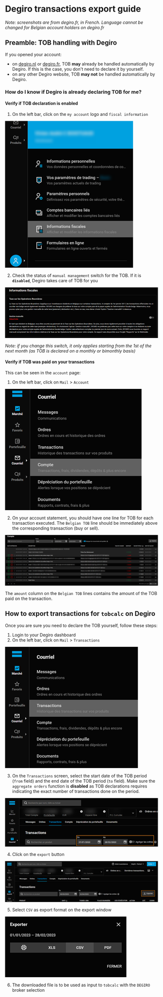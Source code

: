 # Degiro transactions export guide

*Note: screenshots are from degiro.fr, in French. Language cannot be changed for Belgian account holders on degiro.fr*

## Preamble: TOB handling with Degiro

If you opened your account:
* on [degiro.nl](https://www.degiro.nl) or [degiro.fr](https://www.degiro.fr), TOB **may** already be handled automatically by Degiro. If this is the case, you don't need to declare it by yourself.
* on any other Degiro website, TOB **may not** be handled automatically by Degiro.

### How do I know if Degiro is already declaring TOB for me?

#### Verify if TOB declaration is enabled

1. On the left bar, click on the `my account` logo and `fiscal information`

![Degiro My Account > Tax Information](../images/degiro-checktob-fiscal-menu.png)

2. Check the status of `manual management` switch for the TOB. If it is **`disabled`**, Degiro takes care of TOB for you

![Degiro TOB Management screen](../images/degiro-checktob-tob-management-status.png)


*Note: if you change this switch, it only applies starting from the 1st of the next month (as TOB is declared on a monthly or bimonthly basis)*

#### Verify if TOB was paid on your transactions

This can be seen in the `account` page:

1. On the left bar, click on `Mail` > `Account`

![Degiro account menu](../images/degiro-checktob-tob-account-menu.png)

2. On your account statement, you should have one line for TOB for each transaction executed. The `Belgian TOB` line should be immediately above the corresponding transaction (buy or sell).

![Degiro account TOB example](../images/degiro-checktob-tob-account-example.png)

The `amount` column on the `Belgian TOB` lines contains the amount of the TOB paid on the transaction.

## How to export transactions for `tobcalc` on Degiro

Once you are sure you need to declare the TOB yourself, follow these steps:

1. Login to your Degiro dashboard
2. On the left bar, click on `Mail` > `Transactions`

![Degiro transactions menu](../images/degiro-menu-transactions.png)

3. On the `Transactions` screen, select the start date of the TOB period (`from` field) and the end date of the TOB period (`to` field). Make sure the `aggregate orders` function is **disabled** as TOB declarations requires indicating the exact number of transactions done on the period.

![Degiro set transactions log dates](../images/degiro-transactions-set-dates.png)

4. Click on the `export` button

![Degiro transactions export button](../images/degiro-transactions-export-button.png)

5. Select `CSV` as export format on the export window

![Degiro transactions export button](../images/degiro-transactions-export-window.png)

6. The downloaded file is to be used as input to `tobcalc` with the `DEGIRO` broker selection